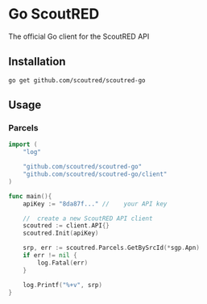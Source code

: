 # Go ScoutRED
The official Go client for the ScoutRED API

## Installation

```
go get github.com/scoutred/scoutred-go
```

## Usage

### Parcels

```go
import (
	"log"

	"github.com/scoutred/scoutred-go"
	"github.com/scoutred/scoutred-go/client"
)

func main(){
	apiKey := "8da87f..." //	your API key

	//	create a new ScoutRED API client
	scoutred := client.API{}
	scoutred.Init(apiKey)

	srp, err := scoutred.Parcels.GetBySrcId(*sgp.Apn)
	if err != nil {
		log.Fatal(err)
	}

	log.Printf("%+v", srp)	
}
```
